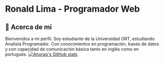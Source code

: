 # **Ronald Lima - Programador Web**

## :memo: **Acerca de mi**

Bienvenidos a mi perfil.
Soy estudiante de la Universidad ORT, estudiando Analista Programador.
Con conocimientos en programación, bases de datos y con capacidad de comunicación básica tanto en inglés como en portugués.
[![Anurag's GitHub stats](https://github-readme-stats.vercel.app/api?username=Dlanor91)](https://github.com/anuraghazra/github-readme-stats)
